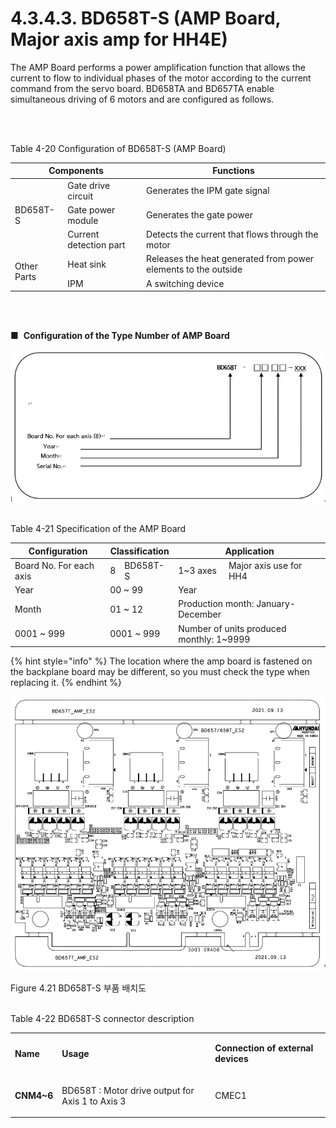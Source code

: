 ﻿# 4.3.4.3. BD658T-S (AMP Board, Major axis amp for HH4E)

The AMP Board performs a power amplification function that allows the current to flow to individual phases of the motor according to the current command from the servo board. BD658TA and BD657TA enable simultaneous driving of 6 motors and are configured as follows.


<br><br>

Table 4-20 Configuration of BD658T-S (AMP Board)
<table>
<thead>
  <tr>
    <th colspan="2">Components</th>
    <th>Functions</th>
  </tr>
</thead>
<tbody>
  <tr>
    <td rowspan="6">BD658T-S</td>
    <td>Gate drive circuit</td>
    <td>Generates the IPM gate signal</td>
  </tr>
  <tr>
    <td>Gate power module</td>
    <td>Generates the gate power</td>
  </tr>
  <tr>
    <td>Current detection part</td>
    <td>Detects the current that flows through the motor</td>
  </tr>
  <tr></tr>
  <tr></tr>
  <tr></tr>
  <tr>
    <td rowspan="4">Other Parts</td>
    <td>Heat sink</td>
    <td>Releases the heat generated from power elements to the outside</td>
  </tr>
  <tr>
  <td>IPM</td>
  <td>A switching device</td>
  </tr>
</tbody>
</table>

<br><br>

■  **Configuration of the Type Number of AMP Board**

![](../../../_assets/4.3.4.3_앰프보드형번구성.PNG)
<br><br>


Table 4-21 Specification of the AMP Board

<table>
<thead>
  <tr>
    <th>Configuration</th>
    <th colspan="2">Classification</th>
    <th colspan="2">Application</th>
  </tr>
</thead>
<tbody>
  <tr>
    <td rowspan="2">Board No. For each axis
</td>
    <td>8</td>
    <td>BD658T-S</td>
    <td>1~3 axes</td>
    <td rowspan="2">Major axis use for HH4</td>
  </tr>
  <tr>
  </tr>
  <tr>
    <td>Year</td>
    <td colspan="2">00 ~ 99</td>
    <td colspan="2">Year</td>
  </tr>
  <tr>
    <td>Month</td>
    <td colspan="2">01 ~ 12</td>
    <td colspan="2">Production month: January-December</td>
  </tr>
  <tr>
    <td>0001 ~ 999</td>
    <td colspan="2">0001 ~ 999</td>
    <td colspan="2">Number of units produced monthly: 1~9999</td>
  </tr>
</tbody>
</table>

{% hint style="info" %}
The location where the amp board is fastened on the backplane board may be different, so you must check the type when replacing it.
{% endhint %}

![](../../../_assets/4.3.4.3_앰프보드BD658T-S_부품배치도.PNG)

Figure 4.21 BD658T-S 부품 배치도
<br><br>

Table 4-22 BD658T-S connector description

<table>
<tbody>
<tr class="odd">
<td><p><strong>Name</strong></p></td>
<td><p><strong>Usage</strong></p></td>
<td><p><strong>Connection of external devices</strong></p></td>
</tr>
<tr class="even">
<td><p><strong>CNM4~6</strong></p></td>
<td><p>BD658T : Motor drive output for Axis 1 to Axis 3</p>
</td>
<td><p>CMEC1</p></td>
</tr>

</tbody>
</table>

